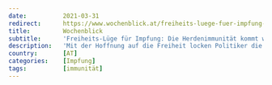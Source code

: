 ```yaml
---
date:          2021-03-31
redirect:      https://www.wochenblick.at/freiheits-luege-fuer-impfung-die-herdenimmunitaet-kommt-womoeglich-nie/
title:         Wochenblick
subtitle:      'Freiheits-Lüge für Impfung: Die Herdenimmunität kommt womöglich nie'
description:   'Mit der Hoffnung auf die Freiheit locken Politiker die Bürger in die Impfstraßen. Die Logik dahinter: Bis zum Sommer ist der Großteil der Bevölkerung geimpft, das Virus hat seinen Schrecken verloren. Auch gegenwärtig rührt der ÖVP-Klub mit dem Slogan „Die Herdenimmunität ist machbar“ die Werbetrommel für die Impf-Kampagne der Regierung. Mit der wissenschaftlichen und medizinischen […]'
country:       [AT]
categories:    [Impfung]
tags:          [immunität]
---
```

